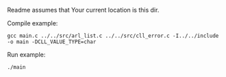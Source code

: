 Readme assumes that Your current location is this dir.
  
Compile example:
```
gcc main.c ../../src/arl_list.c ../../src/cll_error.c -I../../include -o main -DCLL_VALUE_TYPE=char
```

Run example:
```
./main
```
